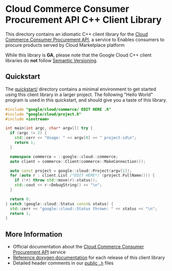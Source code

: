 # Cloud Commerce Consumer Procurement API C++ Client Library

This directory contains an idiomatic C++ client library for the
[Cloud Commerce Consumer Procurement API][cloud-service-docs], a service to Enables consumers to procure products served by Cloud Marketplace platform

While this library is **GA**, please note that the Google Cloud C++ client
libraries do **not** follow [Semantic Versioning](https://semver.org/).

## Quickstart

The [quickstart/](quickstart/README.md) directory contains a minimal environment
to get started using this client library in a larger project. The following
"Hello World" program is used in this quickstart, and should give you a taste of
this library.

<!-- inject-quickstart-start -->

```cc
#include "google/cloud/commerce/ EDIT HERE .h"
#include "google/cloud/project.h"
#include <iostream>

int main(int argc, char* argv[]) try {
  if (argc != 2) {
    std::cerr << "Usage: " << argv[0] << " project-id\n";
    return 1;
  }

  namespace commerce = ::google::cloud::commerce;
  auto client = commerce::Client(commerce::MakeConnection());

  auto const project = google::cloud::Project(argv[1]);
  for (auto r : client.List /*EDIT HERE*/ (project.FullName())) {
    if (!r) throw std::move(r).status();
    std::cout << r->DebugString() << "\n";
  }

  return 0;
} catch (google::cloud::Status const& status) {
  std::cerr << "google::cloud::Status thrown: " << status << "\n";
  return 1;
}
```

<!-- inject-quickstart-end -->

## More Information

- Official documentation about the [Cloud Commerce Consumer Procurement API][cloud-service-docs] service
- [Reference doxygen documentation][doxygen-link] for each release of this
  client library
- Detailed header comments in our [public `.h`][source-link] files

[cloud-service-docs]: https://cloud.google.com/commerce
[doxygen-link]: https://cloud.google.com/cpp/docs/reference/commerce/latest/
[source-link]: https://github.com/googleapis/google-cloud-cpp/tree/main/google/cloud/commerce
